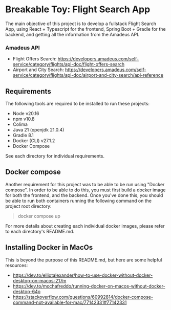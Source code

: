# Breakable Toy: Flight Search App
The main objective of this project is to develop a fullstack Flight Search App, using React + Typescript for the frontend, Spring Boot + Gradle for the backend, and getting all the information from the Amadeus API.

### Amadeus API
- Flight Offers Search:
https://developers.amadeus.com/self-service/category/flights/api-doc/flight-offers-search
- Airport and City Search:
https://developers.amadeus.com/self-service/category/flights/api-doc/airport-and-city-search/api-reference

## Requirements
The following tools are required to be installed to run these projects:
- Node v20.16
- npm v10.8
- Colima
- Java 21 (openjdk 21.0.4)
- Gradle 8.1
- Docker (CLI) v27.1.2
- Docker Compose 

See each directory for individual requirements.

## Docker compose


Another requirement for this project was to be able to be run using "Docker compose".
In order to be able to do this, you must first build a docker image for both the frontend, and the backend. Once you've done this, you should be able to run both containers running the following command on the project root directory:
> docker compose up

For more details about creating each individual docker images, please refer to each directory's README.md.

## Installing Docker in MacOs

This is beyond the purpose of this README.md, but here are some helpful resources:
- https://dev.to/elliotalexander/how-to-use-docker-without-docker-desktop-on-macos-217m
- https://dev.to/mochafreddo/running-docker-on-macos-without-docker-desktop-64o
- https://stackoverflow.com/questions/60992814/docker-compose-command-not-available-for-mac/77142331#77142331